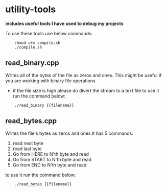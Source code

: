 # utility-tools
**includes useful tools I have used to debug my projects**

To use these tools use below commands:
```
	chmod u+x compile.sh
	./compile.sh
```

## read_binary.cpp
Writes all of the bytes of the file as zeros and ones. This might be useful if you are working with binary file operations 
* if the file size is high please do divert the stream to a text file
to use it run the command below:
```
	./read_binary {{filename}}
```
## read_bytes.cpp
Writes the file's bytes as zeros and ones.It has 5 commands:
1. read next byte
2. read last byte
3. Go from HERE to N'th byte and read
4. Go from START to N'th byte and read
5. Go from END to N'th byte and read

to use it run the command below:
```
	./read_bytes {{filename}}
```
